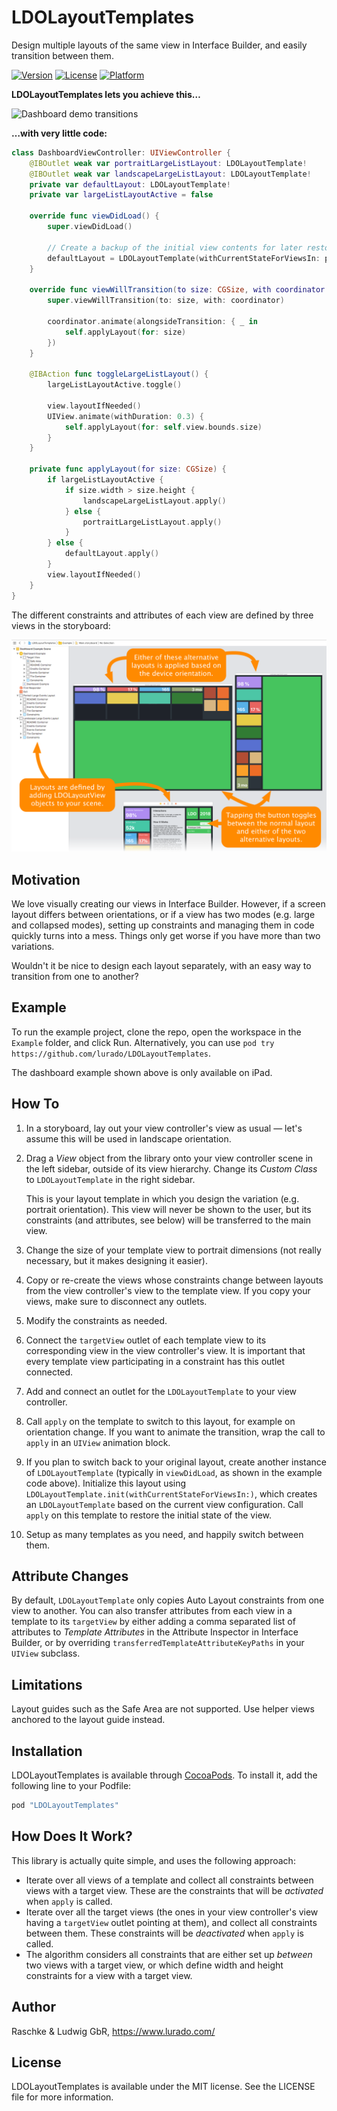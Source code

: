 # LDOLayoutTemplates

Design multiple layouts of the same view in Interface Builder, and easily transition between them.

[![Version](https://img.shields.io/cocoapods/v/LDOLayoutTemplates.svg?style=flat)](https://cocoapods.org/pods/LDOLayoutTemplates)
[![License](https://img.shields.io/cocoapods/l/LDOLayoutTemplates.svg?style=flat)](https://cocoapods.org/pods/LDOLayoutTemplates)
[![Platform](https://img.shields.io/cocoapods/p/LDOLayoutTemplates.svg?style=flat)](https://cocoapods.org/pods/LDOLayoutTemplates)

**LDOLayoutTemplates lets you achieve this…**

![Dashboard demo transitions](Screenshots/DashboardExample.gif)

**…with very little code:**

```swift
class DashboardViewController: UIViewController {
    @IBOutlet weak var portraitLargeListLayout: LDOLayoutTemplate!
    @IBOutlet weak var landscapeLargeListLayout: LDOLayoutTemplate!
    private var defaultLayout: LDOLayoutTemplate!
    private var largeListLayoutActive = false
    
    override func viewDidLoad() {
        super.viewDidLoad()
        
        // Create a backup of the initial view contents for later restoration.
        defaultLayout = LDOLayoutTemplate(withCurrentStateForViewsIn: portraitLargeListLayout)
    }
    
    override func viewWillTransition(to size: CGSize, with coordinator: UIViewControllerTransitionCoordinator) {
        super.viewWillTransition(to: size, with: coordinator)
        
        coordinator.animate(alongsideTransition: { _ in
            self.applyLayout(for: size)
        })
    }
    
    @IBAction func toggleLargeListLayout() {
        largeListLayoutActive.toggle()
        
        view.layoutIfNeeded()
        UIView.animate(withDuration: 0.3) {
            self.applyLayout(for: self.view.bounds.size)
        }
    }
    
    private func applyLayout(for size: CGSize) {
        if largeListLayoutActive {
            if size.width > size.height {
                landscapeLargeListLayout.apply()
            } else {
                portraitLargeListLayout.apply()
            }
        } else {
            defaultLayout.apply()
        }
        view.layoutIfNeeded()
    }
}
```

The different constraints and attributes of each view are defined by three views in the storyboard:

![Storyboard](Screenshots/Storyboard.png)

## Motivation

We love visually creating our views in Interface Builder.
However, if a screen layout differs between orientations, or if a view has two modes (e.g. large and collapsed modes), setting up constraints and managing them in code quickly turns into a mess.
Things only get worse if you have more than two variations.

Wouldn't it be nice to design each layout separately, with an easy way to transition from one to another? 

## Example

To run the example project, clone the repo, open the workspace in the `Example` folder, and click Run.
Alternatively, you can use `pod try https://github.com/lurado/LDOLayoutTemplates`. 

The dashboard example shown above is only available on iPad.

## How To

1. In a storyboard, lay out your view controller's view as usual — let's assume this will be used in landscape orientation.
1. Drag a *View* object from the library onto your view controller scene in the left sidebar, outside of its view hierarchy.
    Change its *Custom Class* to `LDOLayoutTemplate` in the right sidebar.
    
    This is your layout template in which you design the variation (e.g. portrait orientation).
    This view will never be shown to the user, but its constraints (and attributes, see below) will be transferred to the main view.
1. Change the size of your template view to portrait dimensions (not really necessary, but it makes designing it easier).
1. Copy or re-create the views whose constraints change between layouts from the view controller's view to the template view.
    If you copy your views, make sure to disconnect any outlets.
1. Modify the constraints as needed.
1. Connect the `targetView` outlet of each template view to its corresponding view in the view controller's view.
    It is important that every template view participating in a constraint has this outlet connected.
1. Add and connect an outlet for the `LDOLayoutTemplate` to your view controller.
1. Call `apply` on the template to switch to this layout, for example on orientation change. 
    If you want to animate the transition, wrap the call to `apply` in an `UIView` animation block.
1. If you plan to switch back to your original layout, create another instance of `LDOLayoutTemplate` (typically in `viewDidLoad`, as shown in the example code above).
    Initialize this layout using `LDOLayoutTemplate.init(withCurrentStateForViewsIn:)`, which creates an `LDOLayoutTemplate` based on the current view configuration.
    Call `apply` on this template to restore the initial state of the view.
1. Setup as many templates as you need, and happily switch between them.

## Attribute Changes

By default, `LDOLayoutTemplate` only copies Auto Layout constraints from one view to another.
You can also transfer attributes from each view in a template to its `targetView` by either adding a comma separated list of attributes to *Template Attributes* in the Attribute Inspector in Interface Builder,
or by overriding `transferredTemplateAttributeKeyPaths` in your `UIView` subclass.

## Limitations

Layout guides such as the Safe Area are not supported.
Use helper views anchored to the layout guide instead.

## Installation

LDOLayoutTemplates is available through [CocoaPods](https://cocoapods.org).
To install it, add the following line to your Podfile:

```ruby
pod "LDOLayoutTemplates"
```

## How Does It Work?

This library is actually quite simple, and uses the following approach:

- Iterate over all views of a template and collect all constraints between views with a target view.
  These are the constraints that will be _activated_ when `apply` is called.
- Iterate over all the target views (the ones in your view controller's view having a `targetView` outlet 
    pointing at them), and collect all constraints between them.
  These constraints will be _deactivated_ when `apply` is called.
- The algorithm considers all constraints that are either set up *between* two views with a target view, or which define  width and height constraints for a view with a target view.

## Author

Raschke & Ludwig GbR, https://www.lurado.com/

## License

LDOLayoutTemplates is available under the MIT license.
See the LICENSE file for more information.
